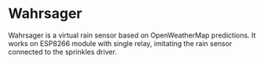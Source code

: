 # Wahrsager
Wahrsager is a virtual rain sensor based on OpenWeatherMap predictions.
It works on ESP8266 module with single relay, imitating the rain sensor connected to the sprinkles driver.
